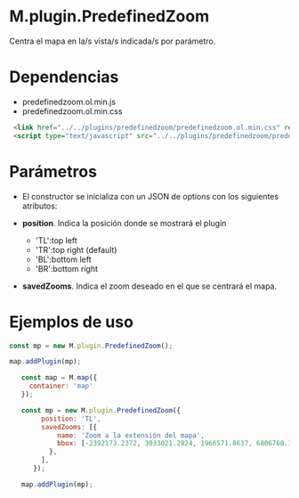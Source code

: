 # M.plugin.PredefinedZoom


Centra el mapa en la/s vista/s indicada/s por parámetro.

# Dependencias

- predefinedzoom.ol.min.js
- predefinedzoom.ol.min.css


```html
 <link href="../../plugins/predefinedzoom/predefinedzoom.ol.min.css" rel="stylesheet" />
 <script type="text/javascript" src="../../plugins/predefinedzoom/predefinedzoom.ol.min.js"></script>
```

# Parámetros

- El constructor se inicializa con un JSON de options con los siguientes atributos:

- **position**. Indica la posición donde se mostrará el plugin
  - 'TL':top left
  - 'TR':top right (default)
  - 'BL':bottom left
  - 'BR':bottom right
- **savedZooms**. Indica el zoom deseado en el que se centrará el mapa.

  
# Ejemplos de uso

```javascript
const mp = new M.plugin.PredefinedZoom();

map.addPlugin(mp);
```

```javascript
   const map = M.map({
     container: 'map'
   });

   const mp = new M.plugin.PredefinedZoom({
        position: 'TL',
        savedZooms: [{
            name: 'Zoom a la extensión del mapa',
            bbox: [-2392173.2372, 3033021.2824, 1966571.8637, 6806768.1648],
          },
        ],
      });

   map.addPlugin(mp);
```
